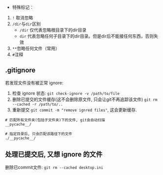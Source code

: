 -  特殊标记：
1. `!` 取消忽略
2. `/dir`与`dir`区别
	- `/dir` 仅代表忽略根目录下的dir目录
	- `dir` 代表忽略任何子目录下的dir目录。但是dir后不能接任何东西，否则失效
3. `**`忽略任何文件（常用）
4. `#`注释

## .gitignore

若发现文件没有被正常 ignore:
1. 检查 ignore 状态: `git check-ignore -v /path/to/file`
2. 删除已提交的文件缓存(这不会删除原文件, 只会让git不再追踪该文件) `git rm --cached -r /path/to/..`
3. 重新提交 `git commit -m "remove ignred files"`, 这会更新缓存.

```shell
# 匹配所有文件夹(包括子文件夹)下的文件, git会自动扫描
__pycache__/

# 指定目录后, 只会匹配该路径下的文件
./__pycache__/
```

## 处理已提交后, 又想 ignore 的文件

删除已commit文件: `git rm --cached desktop.ini`
